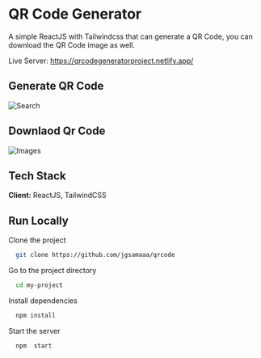 # QR Code Generator

A simple ReactJS with Tailwindcss that can generate a QR Code, you can download the QR Code image as well.

Live Server: https://qrcodegeneratorproject.netlify.app/

## Generate QR Code

![Search](https://i.ibb.co/kq5YFsx/qrcode2.png)

## Downlaod Qr Code

![Images](https://i.ibb.co/bdQzbws/qr-code-generator-download.png)

## Tech Stack

**Client:** ReactJS, TailwindCSS

## Run Locally

Clone the project

```bash
  git clone https://github.com/jgsamaaa/qrcode
```

Go to the project directory

```bash
  cd my-project
```

Install dependencies

```bash
  npm install
```

Start the server

```bash
  npm  start
```
